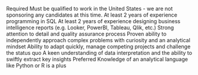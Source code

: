 Required
Must be qualified to work in the United States - we are not sponsoring any candidates at this time.
At least 2 years of experience programming in SQL
At least 2 years of experience designing business intelligence reports (e.g. Looker, PowerBI, Tableau, Qlik, etc.)
Strong attention to detail and quality assurance process
Proven ability to independently approach complex problems with curiosity and an analytical mindset
Ability to adapt quickly, manage competing projects and challenge the status quo
A keen understanding of data interpretation and the ability to swiftly extract key insights
Preferred
Knowledge of an analytical language like Python or R is a plus
